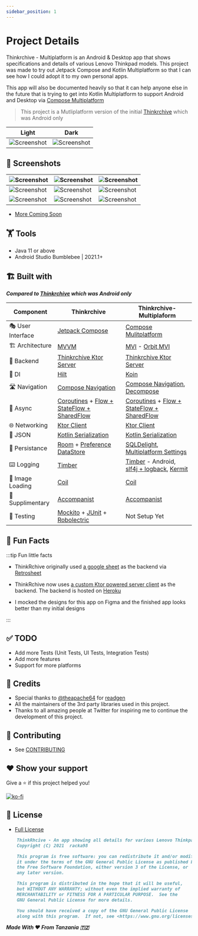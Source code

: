 ```yaml
---
sidebar_position: 1
---
```


# Project Details

Thinkrchive - Multiplatform is an Android & Desktop app that shows specifications and details of various Lenovo Thinkpad models. This project was made to try out Jetpack Compose and Kotlin Multiplatform so that I can see how I could adopt it to my own personal apps.

This app will also be documented heavily so that it can help anyone else in the future that is trying to get into Kotlin Multiplatform to support Android and Desktop via [Compose Multiplatform](https://www.jetbrains.com/lp/compose-mpp/)

> This project is a Mutliplatform version of the initial [Thinkrchive](https://github.com/racka98/ThinkRchive) which was Android only

| Light | Dark |
|-------|------|
|![Screenshot](https://i.imgur.com/DX6DhQP.png)|![Screenshot](https://i.imgur.com/XAm5ld0.png)

## 🤳 Screenshots

|![Screenshot](https://i.imgur.com/DX6DhQP.png)|![Screenshot](https://i.imgur.com/XAm5ld0.png)|![Screenshot](https://i.imgur.com/Q8muSdP.png)|
|-------|------|------|
|![Screenshot](https://i.imgur.com/jg1VClv.png)|![Screenshot](https://i.imgur.com/llz2peN.png)|![Screenshot](https://i.imgur.com/RRsKGOG.png)|
|![Screenshot](https://i.imgur.com/2yVTC6l.png)|![Screenshot](https://i.imgur.com/6MDKZYj.png)|![Screenshot](https://i.imgur.com/4aYBsCi.png)|

- [More Coming Soon](https://)

## 🏋 Tools

- Java 11 or above
- Android Studio Bumblebee | 2021.1+

## 🏗️️ Built with

***Compared to [Thinkrchive](https://github.com/racka98/ThinkRchive) which was Android only***

| Component       | Thinkrchive                   | Thinkrchive-Multiplaform                |
|----------------|------------------------------|-----------------------------------------|
| 🎭  User Interface    | [Jetpack Compose](https://developer.android.com/jetpack/compose)   | [Compose Mulitplatform](https://www.jetbrains.com/lp/compose-mpp/)  |
| 🏗  Architecture    | [MVVM](https://en.wikipedia.org/wiki/Model%E2%80%93view%E2%80%93viewmodel)  |  [MVI](https://github.com/MostafaBorjali/MVI-Architecture/wiki/MVI-Architecture-Wiki) - [Orbit MVI](https://orbit-mvi.org/) |
| 🧠  Backend    | [Thinkrchive Ktor Server](https://github.com/racka98/Thinkrchive-Server) | [Thinkrchive Ktor Server](https://github.com/racka98/Thinkrchive-Server)  |
| 💉  DI                | [Hilt](https://dagger.dev/hilt/)  | [Koin](https://insert-koin.io/)  |
| 🛣️  Navigation        | [Compose Navigation](https://developer.android.com/jetpack/compose/navigation)   | [Compose Navigation](https://developer.android.com/jetpack/compose/navigation), [Decompose](https://arkivanov.github.io/Decompose/)  |
| 🌊  Async            | [Coroutines](https://kotlinlang.org/docs/coroutines-overview.html) + [Flow + StateFlow + SharedFlow](https://kotlin.github.io/kotlinx.coroutines/kotlinx-coroutines-core/kotlinx.coroutines.flow/) | [Coroutines](https://kotlinlang.org/docs/coroutines-overview.html) + [Flow + StateFlow + SharedFlow](https://kotlin.github.io/kotlinx.coroutines/kotlinx-coroutines-core/kotlinx.coroutines.flow/) |
| 🌐  Networking        | [Ktor Client](https://ktor.io/docs/client.html) | [Ktor Client](https://ktor.io/docs/client.html)  |
| 📄  JSON            | [Kotlin Serialization](https://github.com/Kotlin/kotlinx.serialization) | [Kotlin Serialization](https://github.com/Kotlin/kotlinx.serialization)  |
| 💾  Persistance     | [Room](https://developer.android.com/training/data-storage/room) + [Preference DataStore](https://developer.android.com/topic/libraries/architecture/datastore)   | [SQLDelight](https://cashapp.github.io/sqldelight/), [Multiplatform Settings](https://github.com/russhwolf/multiplatform-settings) |
| ⌨️  Logging            | [Timber](https://github.com/JakeWharton/timber) | [Timber](https://github.com/JakeWharton/timber) - Android, [slf4j + logback](https://www.baeldung.com/kotlin/logging), [Kermit](https://github.com/touchlab/Kermit) |
| 📸  Image Loading      | [Coil](https://coil-kt.github.io/coil/) | [Coil](https://coil-kt.github.io/coil/) |
| 🔧  Supplimentary   | [Accompanist](https://github.com/google/accompanist)  | [Accompanist](https://github.com/google/accompanist) |
| 🧪  Testing            | [Mockito](https://site.mockito.org/) + [JUnit](https://github.com/junit-team/junit5) + [Robolectric](https://github.com/robolectric/robolectric)   | Not Setup Yet  |

## 🧐 Fun Facts

:::tip Fun little facts

- ThinkRchive
  originally used [a google sheet](https://docs.google.com/spreadsheets/d/1cFrYzzAP7i3bzSLKuBMykz3ZNUbf-YPTqRSEAwINy_E/edit?usp=sharing)
  as the backend via [Retrosheet](https://github.com/theapache64/retrosheet)
  
- ThinkRchive now uses [a custom Ktor powered server client](https://github.com/racka98/Thinkrchive-Server) as the backend. The backend is hosted on [Heroku](https://www.heroku.com)

- I mocked the designs for this app on Figma and the finished app looks better than my initial designs

:::

## ✅ TODO

- Add more Tests (Unit Tests, UI Tests, Integration Tests)
- Add more features
- Support for more platforms

## 🙇 Credits

- Special thanks to [@theapache64](https://github.com/theapache64) for [readgen](https://github.com/theapache64/readgen)
- All the maintainers of the 3rd party libraries used in this project.
- Thanks to all amazing people at Twitter for inspiring me to continue the development of this project.

## 🤝 Contributing

- See [CONTRIBUTING](https://github.com/racka98/Thinkrchive-Multiplatform/blob/main/CONTRIBUTING.md)

## ❤ Show your support

Give a ⭐️ if this project helped you!

[![ko-fi](https://ko-fi.com/img/githubbutton_sm.svg)](https://ko-fi.com/U6U44Y0MQ)

## 📝 License

- [Full License](https://github.com/racka98/Thinkrchive-Multiplatform/blob/main/LICENSE)

```md
    ThinkRhcive - An app showing all details for various Lenovo Thinkpad models.
    Copyright (C) 2021  racka98

    This program is free software: you can redistribute it and/or modify
    it under the terms of the GNU General Public License as published by
    the Free Software Foundation, either version 3 of the License, or
    any later version.

    This program is distributed in the hope that it will be useful,
    but WITHOUT ANY WARRANTY; without even the implied warranty of
    MERCHANTABILITY or FITNESS FOR A PARTICULAR PURPOSE.  See the
    GNU General Public License for more details.

    You should have received a copy of the GNU General Public License
    along with this program.  If not, see <https://www.gnu.org/licenses/>.
```

_**Made With ❤ From Tanzania 🇹🇿**_
